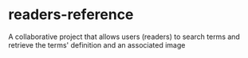 # readers-reference
A collaborative project that allows users (readers) to search terms and retrieve the terms' definition and an associated image
